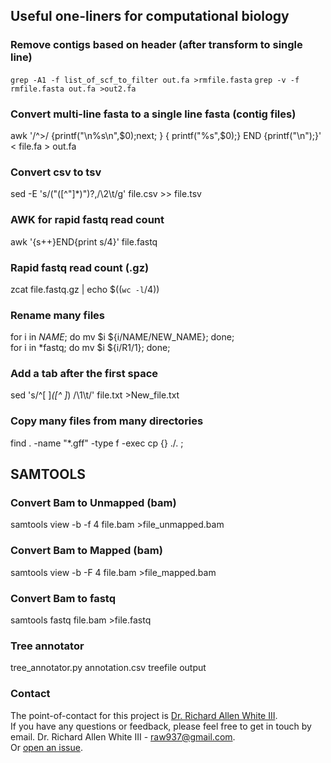 ## Useful one-liners for computational biology

### Remove contigs based on header (after transform to single line)
`grep -A1 -f list_of_scf_to_filter out.fa >rmfile.fasta`
`grep -v -f rmfile.fasta out.fa >out2.fa`

### Convert multi-line fasta to a single line fasta (contig files)
awk '/^>/ {printf("\n%s\n",$0);next; } { printf("%s",$0);}  END {printf("\n");}' < file.fa > out.fa

### Convert csv to tsv 
sed -E 's/("([^"]*)")?,/\2\t/g' file.csv >> file.tsv

### AWK for rapid fastq read count
awk '{s++}END{print s/4}' file.fastq

### Rapid fastq read count (.gz)
zcat file.fastq.gz | echo $((`wc -l`/4))

### Rename many files
for i in *NAME*; do mv $i ${i/NAME/NEW_NAME}; done; <br />
for i in *fastq; do mv $i ${i/R1/1}; done;

### Add a tab after the first space
sed 's/^[ ]*\([^ ]*\) /\1\t/' file.txt >New_file.txt

### Copy many files from many directories
find . -name "*.gff" -type f -exec cp {} ./. \;

## SAMTOOLS

### Convert Bam to Unmapped (bam)
samtools view -b -f 4 file.bam >file_unmapped.bam

### Convert Bam to Mapped (bam)
samtools view -b -F 4 file.bam >file_mapped.bam

### Convert Bam to fastq
samtools fastq file.bam >file.fastq

### Tree annotator 
tree_annotator.py annotation.csv treefile output

### Contact 
The point-of-contact for this project is [Dr. Richard Allen White III](https://github.com/raw937).<br />
If you have any questions or feedback, please feel free to get in touch by email. 
Dr. Richard Allen White III - raw937@gmail.com.  <br />
Or [open an issue](https://github.com/raw937/Useful-one-liners-for-computational/issues).
